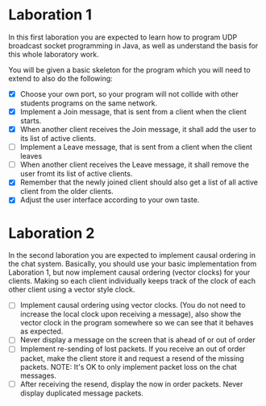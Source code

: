 # Laboration 1
In this first laboration you are expected to learn how to program UDP broadcast socket programming in Java, as well as understand the basis for this whole laboratory work.

You will be given a basic skeleton for the program which you will need to extend to also do the following:

- [X] Choose your own port, so your program will not collide with other students programs on the same network.
- [X] Implement a Join message, that is sent from a client when the client starts.
- [X] When another client receives the Join message, it shall add the user to its list of active clients.
- [ ] Implement a Leave message, that is sent from a client when the client leaves
- [ ] When another client receives the Leave message, it shall remove the user fromt its list of active clients.
- [X] Remember that the newly joined client should also get a list of all active client from the older clients.
- [X] Adjust the user interface according to your own taste.

# Laboration 2
In the second laboration you are expected to implement causal ordering in the chat system. Basically, you should use your basic implementation from Laboration 1, but now implement causal ordering (vector clocks) for your clients. Making so each client individually keeps track of the clock of each other client using a vector style clock.

- [ ] Implement causal ordering using vector clocks. (You do not need to increase the local clock upon receiving a message), also show the vector clock in the program somewhere so we can see that it behaves as expected.
- [ ] Never display a message on the screen that is ahead of or out of order
- [ ] Implement re-sending of lost packets. If you receive an out of order packet, make the client store it and request a resend of the missing packets. NOTE: It's OK to only implement packet loss on the chat messages.
- [ ] After receiving the resend, display the now in order packets. Never display duplicated message packets.
